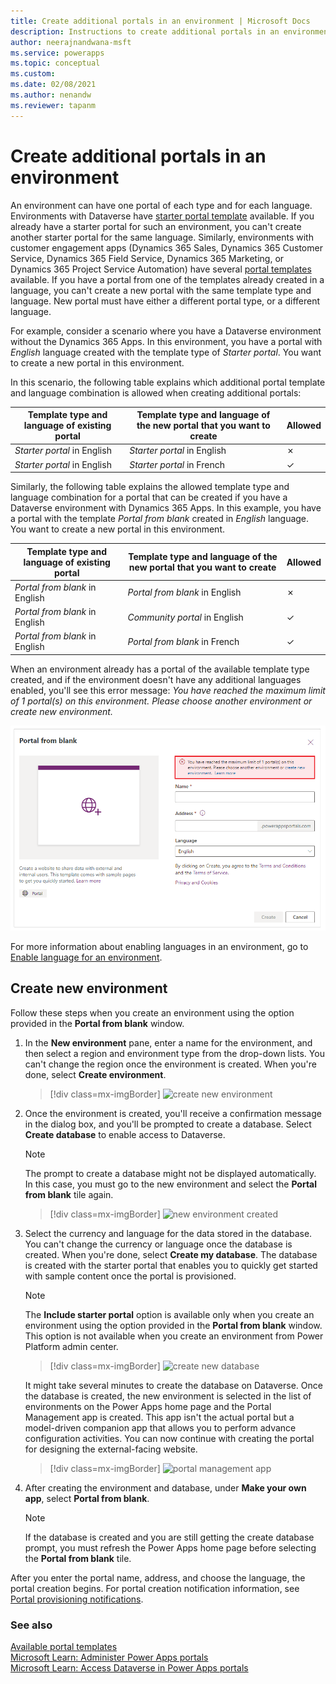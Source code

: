 ```yaml
---
title: Create additional portals in an environment | Microsoft Docs
description: Instructions to create additional portals in an environment.
author: neerajnandwana-msft
ms.service: powerapps
ms.topic: conceptual
ms.custom: 
ms.date: 02/08/2021
ms.author: nenandw
ms.reviewer: tapanm
---
```


# Create additional portals in an environment

An environment can have one portal of each type and for each language. Environments with Dataverse have [starter portal template](portal-templates.md#environment-with-dataverse) available. If you already have a starter portal for such an environment, you can't create another starter portal for the same language. Similarly, environments with customer engagement apps (Dynamics 365 Sales, Dynamics 365 Customer Service, Dynamics 365 Field Service, Dynamics 365 Marketing, or Dynamics 365 Project Service Automation) have several [portal templates](portal-templates.md#environment-with-customer-engagement-apps) available. If you have a portal from one of the templates already created in a language, you can't create a new portal with the same template type and language. New portal must have either a different portal type, or a different language.

For example, consider a scenario where you have a Dataverse environment without the Dynamics 365 Apps. In this environment, you have a portal with *English* language created with the template type of *Starter portal*. You want to create a new portal in this environment.

In this scenario, the following table explains which additional portal template and language combination is allowed when creating additional portals:

| Template type and language of existing portal  | Template type and language of the new portal that you want to create | Allowed |
| - | - | - |
| *Starter portal* in English | *Starter portal* in English | &cross; |
| *Starter portal* in English | *Starter portal* in French | &check; |

Similarly, the following table explains the allowed template type and language combination for a portal that can be created if you have a Dataverse environment with Dynamics 365 Apps. In this example, you have a portal with the template *Portal from blank* created in *English* language. You want to create a new portal in this environment.

| Template type and language of existing portal | Template type and language of the new portal that you want to create | Allowed |
| - | - | - |
| *Portal from blank* in English | *Portal from blank* in English | &cross; |
| *Portal from blank* in English | *Community portal* in English | &check; |
| *Portal from blank* in English | *Portal from blank* in French | &check; |

When an environment already has a portal of the available template type created, and if the environment doesn't have any additional languages enabled, you'll see this error message: *You have reached the maximum limit of 1 portal(s) on this environment. Please choose another environment or create new environment.*

![Error when creating additional portal](media/create-additional-portal-error.png "Error when creating additional portal")

For more information about enabling languages in an environment, go to [Enable language for an environment](https://docs.microsoft.com/power-platform/admin/enable-languages#enable-the-language).

## Create new environment

Follow these steps when you create an environment using the option provided in the **Portal from blank** window.

1.  In the **New environment** pane, enter a name for the environment, and then select a region and environment type from the drop-down lists. You can't change the region once the environment is created. When you're done, select **Create environment**.

    > [!div class=mx-imgBorder]
    > ![create new environment](media/create-new-environment.png "Create new environment")  

2.  Once the environment is created, you'll receive a confirmation message in the dialog box, and you'll be prompted to create a database. Select **Create database** to enable access to Dataverse.

    > [!NOTE]
    > The prompt to create a database might not be displayed automatically. In this case, you must go to the new environment and select the **Portal from blank** tile again.

    > [!div class=mx-imgBorder]
    > ![new environment created](media/new-environment-created.png "New environment created")  

3.  Select the currency and language for the data stored in the database. You can't change the currency or language once the database is created. When you're done, select **Create my database**. The database is created with the starter portal that enables you to quickly get started with sample content once the portal is provisioned.

    > [!NOTE]
    > The **Include starter portal** option is available only when you create an environment using the option provided in the **Portal from blank** window. This option is not available when you create an environment from Power Platform admin center.

    > [!div class=mx-imgBorder]
    > ![create new database](media/create-new-database.png "Create new database") 

    It might take several minutes to create the database on Dataverse. Once the database is created, the new environment is selected in the list of environments on the Power Apps home page and the Portal Management app is created. This app isn't the actual portal but a model-driven companion app that allows you to perform advance configuration activities. You can now continue with creating the portal for designing the external-facing website.

    > [!div class=mx-imgBorder]
    > ![portal management app](media/portal-mgmt-app.png "Portal management app")

4. After creating the environment and database, under **Make your own app**, select **Portal from blank**. 

    > [!NOTE]
    > If the database is created and you are still getting the create database prompt, you must refresh the Power Apps home page before selecting the **Portal from blank** tile.

After you enter the portal name, address, and choose the language, the portal creation begins. For portal creation notification information, see [Portal provisioning notifications](create-portal.md#portal-provisioning-notifications).

### See also

[Available portal templates](portal-templates.md) <br>
[Microsoft Learn: Administer Power Apps portals](https://docs.microsoft.com/learn/paths/administer-portals/) <br>
[Microsoft Learn: Access Dataverse in Power Apps portals](https://docs.microsoft.com/learn/modules/portals-access-data-platform/)
